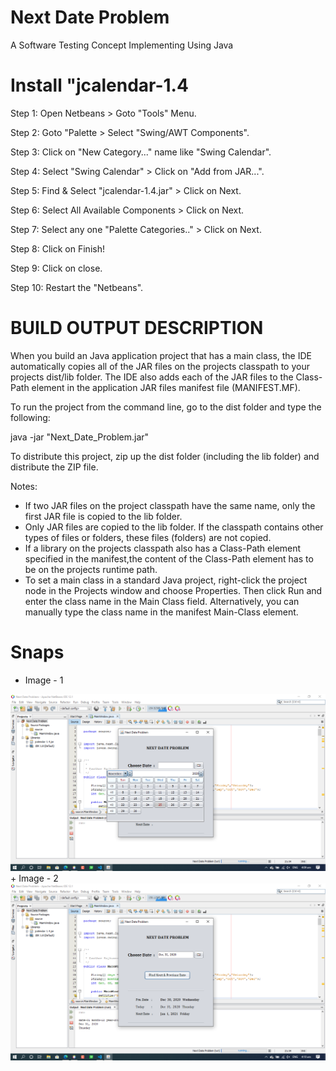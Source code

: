 # Next Date Problem
 A Software Testing Concept Implementing Using Java


# Install "jcalendar-1.4

Step 1: Open Netbeans > Goto "Tools" Menu.

Step 2: Goto "Palette > Select "Swing/AWT Components".

Step 3: Click on "New Category..." name like "Swing Calendar".

Step 4: Select "Swing Calendar" > Click on "Add from JAR...".

Step 5: Find & Select "jcalendar-1.4.jar" > Click on Next.

Step 6: Select All Available Components > Click on Next.

Step 7: Select any one "Palette Categories.." >  Click on Next.

Step 8: Click on Finish!

Step 9: Click on close.

Step 10: Restart the "Netbeans".


# BUILD OUTPUT DESCRIPTION


When you build an Java application project that has a main class, the IDE
automatically copies all of the JAR
files on the projects classpath to your projects dist/lib folder. The IDE
also adds each of the JAR files to the Class-Path element in the application
JAR files manifest file (MANIFEST.MF).

To run the project from the command line, go to the dist folder and
type the following:

java -jar "Next_Date_Problem.jar" 

To distribute this project, zip up the dist folder (including the lib folder)
and distribute the ZIP file.

Notes:

* If two JAR files on the project classpath have the same name, only the first
JAR file is copied to the lib folder.
* Only JAR files are copied to the lib folder.
If the classpath contains other types of files or folders, these files (folders)
are not copied.
* If a library on the projects classpath also has a Class-Path element
specified in the manifest,the content of the Class-Path element has to be on
the projects runtime path.
* To set a main class in a standard Java project, right-click the project node
in the Projects window and choose Properties. Then click Run and enter the
class name in the Main Class field. Alternatively, you can manually type the
class name in the manifest Main-Class element.

# Snaps
+ Image - 1
<img src="https://github.com/RajkumarSony/Next-Date-Problem/blob/master/snap/Screenshot%20(1).png">
+ Image - 2
<img src="https://github.com/RajkumarSony/Next-Date-Problem/blob/master/snap/Screenshot%20(2).png">
